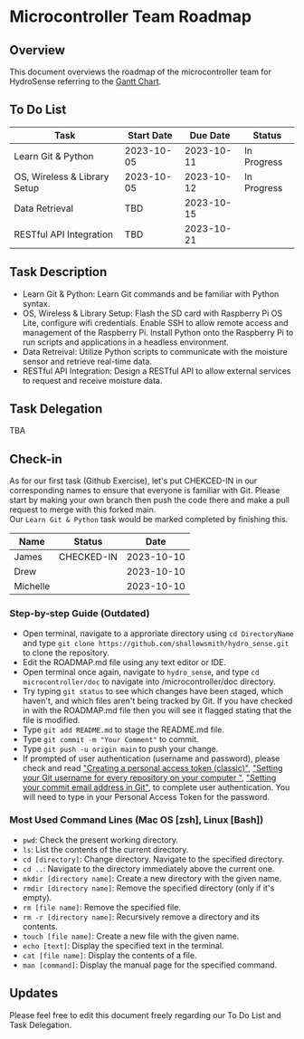 # Microcontroller Team Roadmap

## Overview

This document overviews the roadmap of the microcontroller team for HydroSense referring to the [Gantt Chart](https://docs.google.com/spreadsheets/d/1e9eoLkB1Kq2ox62_Ni0hW2gtKSnam4YBcwduLEwICXs/edit?usp=sharing).

## To Do List

| Task                         | Start Date | Due Date   | Status      |
| ---------------------------- | ---------- | ---------- | ----------- |
| Learn Git & Python           | 2023-10-05 | 2023-10-11 | In Progress |
| OS, Wireless & Library Setup | 2023-10-05 | 2023-10-12 | In Progress |
| Data Retrieval               | TBD        | 2023-10-15 |             |
| RESTful API Integration      | TBD        | 2023-10-21 |             |

## Task Description

- Learn Git & Python: Learn Git commands and be familiar with Python syntax.
- OS, Wireless & Library Setup: Flash the SD card with Raspberry Pi OS Lite, configure wifi credentials. Enable SSH to allow remote access and management of the Raspberry Pi. Install Python onto the Raspberry Pi to run scripts and applications in a headless environment.
- Data Retreival: Utilize Python scripts to communicate with the moisture sensor and retrieve real-time data.
- RESTful API Integration: Design a RESTful API to allow external services to request and receive moisture data.

## Task Delegation

TBA

## Check-in

As for our first task (Github Exercise), let's put CHEKCED-IN in our corresponding names to ensure that everyone is familiar with Git. Please start by making your own branch then push the code there and make a pull request to merge with this forked main. <br>
Our `Learn Git & Python` task would be marked completed by finishing this.

| Name     | Status     | Date       |
| -------- | ---------- | ---------- |
| James    | CHECKED-IN | 2023-10-10 |
| Drew     |            | 2023-10-10 |
| Michelle |            | 2023-10-10 |

### Step-by-step Guide (Outdated)

- Open terminal, navigate to a approriate directory using `cd DirectoryName` and type `git clone https://github.com/shallowsmith/hydro_sense.git` to clone the repository.
- Edit the ROADMAP.md file using any text editor or IDE.
- Open terminal once again, navigate to `hydro_sense`, and type `cd microcontroller/doc` to navigate into /microcontroller/doc directory.
- Try typing `git status` to see which changes have been staged, which haven't, and which files aren't being tracked by Git. If you have checked in with the ROADMAP.md file then you will see it flagged stating that the file is modified.
- Type `git add README.md` to stage the README.md file.
- Type `git commit -m "Your Comment"` to commit.
- Type `git push -u origin main` to push your change.
- If prompted of user authentication (username and password), please check and read ["Creating a personal access token (classic)"](https://docs.github.com/en/authentication/keeping-your-account-and-data-secure/managing-your-personal-access-tokens#creating-a-personal-access-token-classic), ["Setting your Git username for every repository on your computer
  "](https://docs.github.com/en/account-and-profile/setting-up-and-managing-your-personal-account-on-github/managing-email-preferences/setting-your-commit-email-address#setting-your-commit-email-address-in-git), ["Setting your commit email address in Git"](https://docs.github.com/en/account-and-profile/setting-up-and-managing-your-personal-account-on-github/managing-email-preferences/setting-your-commit-email-address#setting-your-commit-email-address-in-git), to complete user authentication. You will need to type in your Personal Access Token for the password.

### Most Used Command Lines (Mac OS [zsh], Linux [Bash])

- `pwd`: Check the present working directory.
- `ls`: List the contents of the current directory.
- `cd [directory]`: Change directory. Navigate to the specified directory.
- `cd ..`: Navigate to the directory immediately above the current one.
- `mkdir [directory name]`: Create a new directory with the given name.
- `rmdir [directory name]`: Remove the specified directory (only if it's empty).
- `rm [file name]`: Remove the specified file.
- `rm -r [directory name]`: Recursively remove a directory and its contents.
- `touch [file name]`: Create a new file with the given name.
- `echo [text]`: Display the specified text in the terminal.
- `cat [file name]`: Display the contents of a file.
- `man [command]`: Display the manual page for the specified command.

## Updates

Please feel free to edit this document freely regarding our To Do List and Task Delegation.
